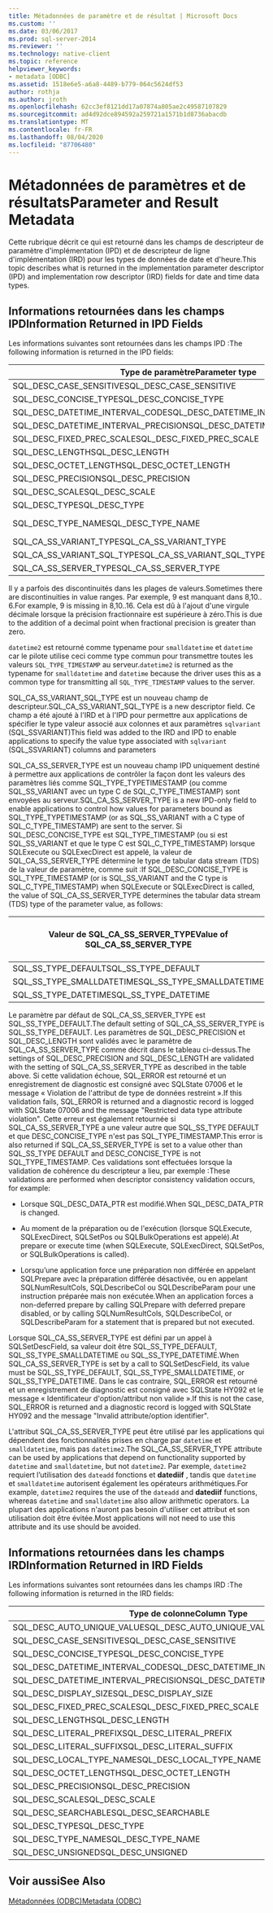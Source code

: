 ```yaml
---
title: Métadonnées de paramètre et de résultat | Microsoft Docs
ms.custom: ''
ms.date: 03/06/2017
ms.prod: sql-server-2014
ms.reviewer: ''
ms.technology: native-client
ms.topic: reference
helpviewer_keywords:
- metadata [ODBC]
ms.assetid: 1518e6e5-a6a8-4489-b779-064c5624df53
author: rothja
ms.author: jroth
ms.openlocfilehash: 62cc3ef8121dd17a07874a805ae2c49587107829
ms.sourcegitcommit: ad4d92dce894592a259721a1571b1d8736abacdb
ms.translationtype: MT
ms.contentlocale: fr-FR
ms.lasthandoff: 08/04/2020
ms.locfileid: "87706480"
---
```

# <a name="parameter-and-result-metadata"></a><span data-ttu-id="0cc82-102">Métadonnées de paramètres et de résultats</span><span class="sxs-lookup"><span data-stu-id="0cc82-102">Parameter and Result Metadata</span></span>
  <span data-ttu-id="0cc82-103">Cette rubrique décrit ce qui est retourné dans les champs de descripteur de paramètre d'implémentation (IPD) et de descripteur de ligne d'implémentation (IRD) pour les types de données de date et d'heure.</span><span class="sxs-lookup"><span data-stu-id="0cc82-103">This topic describes what is returned in the implementation parameter descriptor (IPD) and implementation row descriptor (IRD) fields for date and time data types.</span></span>  
  
## <a name="information-returned-in-ipd-fields"></a><span data-ttu-id="0cc82-104">Informations retournées dans les champs IPD</span><span class="sxs-lookup"><span data-stu-id="0cc82-104">Information Returned in IPD Fields</span></span>  
 <span data-ttu-id="0cc82-105">Les informations suivantes sont retournées dans les champs IPD :</span><span class="sxs-lookup"><span data-stu-id="0cc82-105">The following information is returned in the IPD fields:</span></span>  
  
|<span data-ttu-id="0cc82-106">Type de paramètre</span><span class="sxs-lookup"><span data-stu-id="0cc82-106">Parameter type</span></span>|<span data-ttu-id="0cc82-107">Date</span><span class="sxs-lookup"><span data-stu-id="0cc82-107">date</span></span>|<span data-ttu-id="0cc82-108">time</span><span class="sxs-lookup"><span data-stu-id="0cc82-108">time</span></span>|<span data-ttu-id="0cc82-109">smalldatetime</span><span class="sxs-lookup"><span data-stu-id="0cc82-109">smalldatetime</span></span>|<span data-ttu-id="0cc82-110">DATETIME</span><span class="sxs-lookup"><span data-stu-id="0cc82-110">datetime</span></span>|<span data-ttu-id="0cc82-111">datetime2</span><span class="sxs-lookup"><span data-stu-id="0cc82-111">datetime2</span></span>|<span data-ttu-id="0cc82-112">datetimeoffset</span><span class="sxs-lookup"><span data-stu-id="0cc82-112">datetimeoffset</span></span>|  
|--------------------|----------|----------|-------------------|--------------|---------------|--------------------|  
|<span data-ttu-id="0cc82-113">SQL_DESC_CASE_SENSITIVE</span><span class="sxs-lookup"><span data-stu-id="0cc82-113">SQL_DESC_CASE_SENSITIVE</span></span>|<span data-ttu-id="0cc82-114">SQL_FALSE</span><span class="sxs-lookup"><span data-stu-id="0cc82-114">SQL_FALSE</span></span>|<span data-ttu-id="0cc82-115">SQL_FALSE</span><span class="sxs-lookup"><span data-stu-id="0cc82-115">SQL_FALSE</span></span>|<span data-ttu-id="0cc82-116">SQL_FALSE</span><span class="sxs-lookup"><span data-stu-id="0cc82-116">SQL_FALSE</span></span>|<span data-ttu-id="0cc82-117">SQL_FALSE</span><span class="sxs-lookup"><span data-stu-id="0cc82-117">SQL_FALSE</span></span>|<span data-ttu-id="0cc82-118">SQL_FALSE</span><span class="sxs-lookup"><span data-stu-id="0cc82-118">SQL_FALSE</span></span>|<span data-ttu-id="0cc82-119">SQL_FALSE</span><span class="sxs-lookup"><span data-stu-id="0cc82-119">SQL_FALSE</span></span>|  
|<span data-ttu-id="0cc82-120">SQL_DESC_CONCISE_TYPE</span><span class="sxs-lookup"><span data-stu-id="0cc82-120">SQL_DESC_CONCISE_TYPE</span></span>|<span data-ttu-id="0cc82-121">SQL_TYPE_DATE</span><span class="sxs-lookup"><span data-stu-id="0cc82-121">SQL_TYPE_DATE</span></span>|<span data-ttu-id="0cc82-122">SQL_SS_TIME2</span><span class="sxs-lookup"><span data-stu-id="0cc82-122">SQL_SS_TIME2</span></span>|<span data-ttu-id="0cc82-123">SQL_TYPE_TIMESTAMP</span><span class="sxs-lookup"><span data-stu-id="0cc82-123">SQL_TYPE_TIMESTAMP</span></span>|<span data-ttu-id="0cc82-124">SQL_TYPE_TIMESTAMP</span><span class="sxs-lookup"><span data-stu-id="0cc82-124">SQL_TYPE_TIMESTAMP</span></span>|<span data-ttu-id="0cc82-125">SQL_TYPE_TIMESTAMP</span><span class="sxs-lookup"><span data-stu-id="0cc82-125">SQL_TYPE_TIMESTAMP</span></span>|<span data-ttu-id="0cc82-126">SQL_SS_TIMESTAMPOFFSET</span><span class="sxs-lookup"><span data-stu-id="0cc82-126">SQL_SS_TIMESTAMPOFFSET</span></span>|  
|<span data-ttu-id="0cc82-127">SQL_DESC_DATETIME_INTERVAL_CODE</span><span class="sxs-lookup"><span data-stu-id="0cc82-127">SQL_DESC_DATETIME_INTERVAL_CODE</span></span>|<span data-ttu-id="0cc82-128">SQL_CODE_DATE</span><span class="sxs-lookup"><span data-stu-id="0cc82-128">SQL_CODE_DATE</span></span>|<span data-ttu-id="0cc82-129">0</span><span class="sxs-lookup"><span data-stu-id="0cc82-129">0</span></span>|<span data-ttu-id="0cc82-130">SQL_CODE_TIMESTAMP</span><span class="sxs-lookup"><span data-stu-id="0cc82-130">SQL_CODE_TIMESTAMP</span></span>|<span data-ttu-id="0cc82-131">SQL_CODE_TIMESTAMP</span><span class="sxs-lookup"><span data-stu-id="0cc82-131">SQL_CODE_TIMESTAMP</span></span>|<span data-ttu-id="0cc82-132">SQL_CODE_TIMESTAMP</span><span class="sxs-lookup"><span data-stu-id="0cc82-132">SQL_CODE_TIMESTAMP</span></span>|<span data-ttu-id="0cc82-133">0</span><span class="sxs-lookup"><span data-stu-id="0cc82-133">0</span></span>|  
|<span data-ttu-id="0cc82-134">SQL_DESC_DATETIME_INTERVAL_PRECISION</span><span class="sxs-lookup"><span data-stu-id="0cc82-134">SQL_DESC_DATETIME_INTERVAL_PRECISION</span></span>|<span data-ttu-id="0cc82-135">10</span><span class="sxs-lookup"><span data-stu-id="0cc82-135">10</span></span>|<span data-ttu-id="0cc82-136">8, 10.. 16</span><span class="sxs-lookup"><span data-stu-id="0cc82-136">8,10..16</span></span>|<span data-ttu-id="0cc82-137">16</span><span class="sxs-lookup"><span data-stu-id="0cc82-137">16</span></span>|<span data-ttu-id="0cc82-138">23</span><span class="sxs-lookup"><span data-stu-id="0cc82-138">23</span></span>|<span data-ttu-id="0cc82-139">19, 21..27</span><span class="sxs-lookup"><span data-stu-id="0cc82-139">19, 21..27</span></span>|<span data-ttu-id="0cc82-140">26, 28..34</span><span class="sxs-lookup"><span data-stu-id="0cc82-140">26, 28..34</span></span>|  
|<span data-ttu-id="0cc82-141">SQL_DESC_FIXED_PREC_SCALE</span><span class="sxs-lookup"><span data-stu-id="0cc82-141">SQL_DESC_FIXED_PREC_SCALE</span></span>|<span data-ttu-id="0cc82-142">SQL_FALSE</span><span class="sxs-lookup"><span data-stu-id="0cc82-142">SQL_FALSE</span></span>|<span data-ttu-id="0cc82-143">SQL_FALSE</span><span class="sxs-lookup"><span data-stu-id="0cc82-143">SQL_FALSE</span></span>|<span data-ttu-id="0cc82-144">SQL_FALSE</span><span class="sxs-lookup"><span data-stu-id="0cc82-144">SQL_FALSE</span></span>|<span data-ttu-id="0cc82-145">SQL_FALSE</span><span class="sxs-lookup"><span data-stu-id="0cc82-145">SQL_FALSE</span></span>|<span data-ttu-id="0cc82-146">SQL_FALSE</span><span class="sxs-lookup"><span data-stu-id="0cc82-146">SQL_FALSE</span></span>|<span data-ttu-id="0cc82-147">SQL_FALSE</span><span class="sxs-lookup"><span data-stu-id="0cc82-147">SQL_FALSE</span></span>|  
|<span data-ttu-id="0cc82-148">SQL_DESC_LENGTH</span><span class="sxs-lookup"><span data-stu-id="0cc82-148">SQL_DESC_LENGTH</span></span>|<span data-ttu-id="0cc82-149">10</span><span class="sxs-lookup"><span data-stu-id="0cc82-149">10</span></span>|<span data-ttu-id="0cc82-150">8, 10.. 16</span><span class="sxs-lookup"><span data-stu-id="0cc82-150">8,10..16</span></span>|<span data-ttu-id="0cc82-151">16</span><span class="sxs-lookup"><span data-stu-id="0cc82-151">16</span></span>|<span data-ttu-id="0cc82-152">23</span><span class="sxs-lookup"><span data-stu-id="0cc82-152">23</span></span>|<span data-ttu-id="0cc82-153">19, 21..27</span><span class="sxs-lookup"><span data-stu-id="0cc82-153">19, 21..27</span></span>|<span data-ttu-id="0cc82-154">26, 28..34</span><span class="sxs-lookup"><span data-stu-id="0cc82-154">26, 28..34</span></span>|  
|<span data-ttu-id="0cc82-155">SQL_DESC_OCTET_LENGTH</span><span class="sxs-lookup"><span data-stu-id="0cc82-155">SQL_DESC_OCTET_LENGTH</span></span>|<span data-ttu-id="0cc82-156">6</span><span class="sxs-lookup"><span data-stu-id="0cc82-156">6</span></span>|<span data-ttu-id="0cc82-157">12</span><span class="sxs-lookup"><span data-stu-id="0cc82-157">12</span></span>|<span data-ttu-id="0cc82-158">4</span><span class="sxs-lookup"><span data-stu-id="0cc82-158">4</span></span>|<span data-ttu-id="0cc82-159">8</span><span class="sxs-lookup"><span data-stu-id="0cc82-159">8</span></span>|<span data-ttu-id="0cc82-160">16</span><span class="sxs-lookup"><span data-stu-id="0cc82-160">16</span></span>|<span data-ttu-id="0cc82-161">20</span><span class="sxs-lookup"><span data-stu-id="0cc82-161">20</span></span>|  
|<span data-ttu-id="0cc82-162">SQL_DESC_PRECISION</span><span class="sxs-lookup"><span data-stu-id="0cc82-162">SQL_DESC_PRECISION</span></span>|<span data-ttu-id="0cc82-163">0</span><span class="sxs-lookup"><span data-stu-id="0cc82-163">0</span></span>|<span data-ttu-id="0cc82-164">0..7</span><span class="sxs-lookup"><span data-stu-id="0cc82-164">0..7</span></span>|<span data-ttu-id="0cc82-165">0</span><span class="sxs-lookup"><span data-stu-id="0cc82-165">0</span></span>|<span data-ttu-id="0cc82-166">3</span><span class="sxs-lookup"><span data-stu-id="0cc82-166">3</span></span>|<span data-ttu-id="0cc82-167">0..7</span><span class="sxs-lookup"><span data-stu-id="0cc82-167">0..7</span></span>|<span data-ttu-id="0cc82-168">0..7</span><span class="sxs-lookup"><span data-stu-id="0cc82-168">0..7</span></span>|  
|<span data-ttu-id="0cc82-169">SQL_DESC_SCALE</span><span class="sxs-lookup"><span data-stu-id="0cc82-169">SQL_DESC_SCALE</span></span>|<span data-ttu-id="0cc82-170">0</span><span class="sxs-lookup"><span data-stu-id="0cc82-170">0</span></span>|<span data-ttu-id="0cc82-171">0..7</span><span class="sxs-lookup"><span data-stu-id="0cc82-171">0..7</span></span>|<span data-ttu-id="0cc82-172">0</span><span class="sxs-lookup"><span data-stu-id="0cc82-172">0</span></span>|<span data-ttu-id="0cc82-173">3</span><span class="sxs-lookup"><span data-stu-id="0cc82-173">3</span></span>|<span data-ttu-id="0cc82-174">0..7</span><span class="sxs-lookup"><span data-stu-id="0cc82-174">0..7</span></span>|<span data-ttu-id="0cc82-175">0..7</span><span class="sxs-lookup"><span data-stu-id="0cc82-175">0..7</span></span>|  
|<span data-ttu-id="0cc82-176">SQL_DESC_TYPE</span><span class="sxs-lookup"><span data-stu-id="0cc82-176">SQL_DESC_TYPE</span></span>|<span data-ttu-id="0cc82-177">SQL_TYPE_DATE</span><span class="sxs-lookup"><span data-stu-id="0cc82-177">SQL_TYPE_DATE</span></span>|<span data-ttu-id="0cc82-178">SQL_SS_TYPE_TIME2</span><span class="sxs-lookup"><span data-stu-id="0cc82-178">SQL_SS_TYPE_TIME2</span></span>|<span data-ttu-id="0cc82-179">SQL_DATETIME</span><span class="sxs-lookup"><span data-stu-id="0cc82-179">SQL_DATETIME</span></span>|<span data-ttu-id="0cc82-180">SQL_DATETIME</span><span class="sxs-lookup"><span data-stu-id="0cc82-180">SQL_DATETIME</span></span>|<span data-ttu-id="0cc82-181">SQL_DATETIME</span><span class="sxs-lookup"><span data-stu-id="0cc82-181">SQL_DATETIME</span></span>|<span data-ttu-id="0cc82-182">SQL_SS_TIMESTAMPOFFSET</span><span class="sxs-lookup"><span data-stu-id="0cc82-182">SQL_SS_TIMESTAMPOFFSET</span></span>|  
|<span data-ttu-id="0cc82-183">SQL_DESC_TYPE_NAME</span><span class="sxs-lookup"><span data-stu-id="0cc82-183">SQL_DESC_TYPE_NAME</span></span>|`date`|`time`|<span data-ttu-id="0cc82-184">`smalldatetime` dans IRD, `datetime2` dans IPD</span><span class="sxs-lookup"><span data-stu-id="0cc82-184">`smalldatetime` in IRD, `datetime2` in IPD</span></span>|<span data-ttu-id="0cc82-185">`datetime` dans IRD, `datetime2` dans IPD</span><span class="sxs-lookup"><span data-stu-id="0cc82-185">`datetime` in IRD, `datetime2` in IPD</span></span>|`datetime2`|<span data-ttu-id="0cc82-186">datetimeoffset</span><span class="sxs-lookup"><span data-stu-id="0cc82-186">datetimeoffset</span></span>|  
|<span data-ttu-id="0cc82-187">SQL_CA_SS_VARIANT_TYPE</span><span class="sxs-lookup"><span data-stu-id="0cc82-187">SQL_CA_SS_VARIANT_TYPE</span></span>|<span data-ttu-id="0cc82-188">SQL_C_TYPE_DATE</span><span class="sxs-lookup"><span data-stu-id="0cc82-188">SQL_C_TYPE_DATE</span></span>|<span data-ttu-id="0cc82-189">SQL_C_TYPE_BINARY</span><span class="sxs-lookup"><span data-stu-id="0cc82-189">SQL_C_TYPE_BINARY</span></span>|<span data-ttu-id="0cc82-190">SQL_C_TYPE_TIMESTAMP</span><span class="sxs-lookup"><span data-stu-id="0cc82-190">SQL_C_TYPE_TIMESTAMP</span></span>|<span data-ttu-id="0cc82-191">SQL_C_TYPE_TIMESTAMP</span><span class="sxs-lookup"><span data-stu-id="0cc82-191">SQL_C_TYPE_TIMESTAMP</span></span>|<span data-ttu-id="0cc82-192">SQL_C_TYPE_TIMESTAMP</span><span class="sxs-lookup"><span data-stu-id="0cc82-192">SQL_C_TYPE_TIMESTAMP</span></span>|<span data-ttu-id="0cc82-193">SQL_C_TYPE_BINARY</span><span class="sxs-lookup"><span data-stu-id="0cc82-193">SQL_C_TYPE_BINARY</span></span>|  
|<span data-ttu-id="0cc82-194">SQL_CA_SS_VARIANT_SQL_TYPE</span><span class="sxs-lookup"><span data-stu-id="0cc82-194">SQL_CA_SS_VARIANT_SQL_TYPE</span></span>|<span data-ttu-id="0cc82-195">SQL_TYPE_DATE</span><span class="sxs-lookup"><span data-stu-id="0cc82-195">SQL_TYPE_DATE</span></span>|<span data-ttu-id="0cc82-196">SQL_SS_TIME2</span><span class="sxs-lookup"><span data-stu-id="0cc82-196">SQL_SS_TIME2</span></span>|<span data-ttu-id="0cc82-197">SQL_TYPE_TIMESTAMP</span><span class="sxs-lookup"><span data-stu-id="0cc82-197">SQL_TYPE_TIMESTAMP</span></span>|<span data-ttu-id="0cc82-198">SQL_TYPE_TIMESTAMP</span><span class="sxs-lookup"><span data-stu-id="0cc82-198">SQL_TYPE_TIMESTAMP</span></span>|<span data-ttu-id="0cc82-199">SQL_TYPE_TIMESTAMP</span><span class="sxs-lookup"><span data-stu-id="0cc82-199">SQL_TYPE_TIMESTAMP</span></span>|<span data-ttu-id="0cc82-200">SQL_SS_TIMESTAMPOFFSET</span><span class="sxs-lookup"><span data-stu-id="0cc82-200">SQL_SS_TIMESTAMPOFFSET</span></span>|  
|<span data-ttu-id="0cc82-201">SQL_CA_SS_SERVER_TYPE</span><span class="sxs-lookup"><span data-stu-id="0cc82-201">SQL_CA_SS_SERVER_TYPE</span></span>|<span data-ttu-id="0cc82-202">N/A</span><span class="sxs-lookup"><span data-stu-id="0cc82-202">N/A</span></span>|<span data-ttu-id="0cc82-203">N/A</span><span class="sxs-lookup"><span data-stu-id="0cc82-203">N/A</span></span>|<span data-ttu-id="0cc82-204">SQL_SS_TYPE_SMALLDATETIME</span><span class="sxs-lookup"><span data-stu-id="0cc82-204">SQL_SS_TYPE_SMALLDATETIME</span></span>|<span data-ttu-id="0cc82-205">SQL_SS_TYPE_DATETIME</span><span class="sxs-lookup"><span data-stu-id="0cc82-205">SQL_SS_TYPE_DATETIME</span></span>|<span data-ttu-id="0cc82-206">SQL_SS_TYPE_DEFAULT</span><span class="sxs-lookup"><span data-stu-id="0cc82-206">SQL_SS_TYPE_DEFAULT</span></span>|<span data-ttu-id="0cc82-207">N/A</span><span class="sxs-lookup"><span data-stu-id="0cc82-207">N/A</span></span>|  
  
 <span data-ttu-id="0cc82-208">Il y a parfois des discontinuités dans les plages de valeurs.</span><span class="sxs-lookup"><span data-stu-id="0cc82-208">Sometimes there are discontinuities in value ranges.</span></span> <span data-ttu-id="0cc82-209">Par exemple, 9 est manquant dans 8,10.. 6.</span><span class="sxs-lookup"><span data-stu-id="0cc82-209">For example, 9 is missing in 8,10..16.</span></span> <span data-ttu-id="0cc82-210">Cela est dû à l'ajout d'une virgule décimale lorsque la précision fractionnaire est supérieure à zéro.</span><span class="sxs-lookup"><span data-stu-id="0cc82-210">This is due to the addition of a decimal point when fractional precision is greater than zero.</span></span>  
  
 <span data-ttu-id="0cc82-211">`datetime2` est retourné comme typename pour `smalldatetime` et `datetime` car le pilote utilise ceci comme type commun pour transmettre toutes les valeurs `SQL_TYPE_TIMESTAMP` au serveur.</span><span class="sxs-lookup"><span data-stu-id="0cc82-211">`datetime2` is returned as the typename for `smalldatetime` and `datetime` because the driver uses this as a common type for transmitting all `SQL_TYPE_TIMESTAMP` values to the server.</span></span>  
  
 <span data-ttu-id="0cc82-212">SQL_CA_SS_VARIANT_SQL_TYPE est un nouveau champ de descripteur.</span><span class="sxs-lookup"><span data-stu-id="0cc82-212">SQL_CA_SS_VARIANT_SQL_TYPE is a new descriptor field.</span></span> <span data-ttu-id="0cc82-213">Ce champ a été ajouté à l'IRD et à l'IPD pour permettre aux applications de spécifier le type valeur associé aux colonnes et aux paramètres `sqlvariant` (SQL_SSVARIANT)</span><span class="sxs-lookup"><span data-stu-id="0cc82-213">This field was added to the IRD and IPD to enable applications to specify the value type associated with `sqlvariant` (SQL_SSVARIANT) columns and parameters</span></span>  
  
 <span data-ttu-id="0cc82-214">SQL_CA_SS_SERVER_TYPE est un nouveau champ IPD uniquement destiné à permettre aux applications de contrôler la façon dont les valeurs des paramètres liés comme SQL_TYPE_TYPETIMESTAMP (ou comme SQL_SS_VARIANT avec un type C de SQL_C_TYPE_TIMESTAMP) sont envoyées au serveur.</span><span class="sxs-lookup"><span data-stu-id="0cc82-214">SQL_CA_SS_SERVER_TYPE is a new IPD-only field to enable applications to control how values for parameters bound as SQL_TYPE_TYPETIMESTAMP (or as SQL_SS_VARIANT with a C type of SQL_C_TYPE_TIMESTAMP) are sent to the server.</span></span> <span data-ttu-id="0cc82-215">Si SQL_DESC_CONCISE_TYPE est SQL_TYPE_TIMESTAMP (ou si est SQL_SS_VARIANT et que le type C est SQL_C_TYPE_TIMESTAMP) lorsque SQLExecute ou SQLExecDirect est appelé, la valeur de SQL_CA_SS_SERVER_TYPE détermine le type de tabular data stream (TDS) de la valeur de paramètre, comme suit :</span><span class="sxs-lookup"><span data-stu-id="0cc82-215">If SQL_DESC_CONCISE_TYPE is SQL_TYPE_TIMESTAMP (or is SQL_SS_VARIANT and the C type is SQL_C_TYPE_TIMESTAMP) when SQLExecute or SQLExecDirect is called, the value of SQL_CA_SS_SERVER_TYPE determines the tabular data stream (TDS) type of the parameter value, as follows:</span></span>  
  
|<span data-ttu-id="0cc82-216">Valeur de SQL_CA_SS_SERVER_TYPE</span><span class="sxs-lookup"><span data-stu-id="0cc82-216">Value of SQL_CA_SS_SERVER_TYPE</span></span>|<span data-ttu-id="0cc82-217">Valeurs valides pour SQL_DESC_PRECISION</span><span class="sxs-lookup"><span data-stu-id="0cc82-217">Valid values for SQL_DESC_PRECISION</span></span>|<span data-ttu-id="0cc82-218">Valeurs valides pour SQL_DESC_LENGTH</span><span class="sxs-lookup"><span data-stu-id="0cc82-218">Valid values for SQL_DESC_LENGTH</span></span>|<span data-ttu-id="0cc82-219">Type TDS</span><span class="sxs-lookup"><span data-stu-id="0cc82-219">TDS type</span></span>|  
|----------------------------------------|-------------------------------------------|----------------------------------------|--------------|  
|<span data-ttu-id="0cc82-220">SQL_SS_TYPE_DEFAULT</span><span class="sxs-lookup"><span data-stu-id="0cc82-220">SQL_SS_TYPE_DEFAULT</span></span>|<span data-ttu-id="0cc82-221">0..7</span><span class="sxs-lookup"><span data-stu-id="0cc82-221">0..7</span></span>|<span data-ttu-id="0cc82-222">19, 21..27</span><span class="sxs-lookup"><span data-stu-id="0cc82-222">19, 21..27</span></span>|`datetime2`|  
|<span data-ttu-id="0cc82-223">SQL_SS_TYPE_SMALLDATETIME</span><span class="sxs-lookup"><span data-stu-id="0cc82-223">SQL_SS_TYPE_SMALLDATETIME</span></span>|<span data-ttu-id="0cc82-224">0</span><span class="sxs-lookup"><span data-stu-id="0cc82-224">0</span></span>|<span data-ttu-id="0cc82-225">19</span><span class="sxs-lookup"><span data-stu-id="0cc82-225">19</span></span>|`smalldatetime`|  
|<span data-ttu-id="0cc82-226">SQL_SS_TYPE_DATETIME</span><span class="sxs-lookup"><span data-stu-id="0cc82-226">SQL_SS_TYPE_DATETIME</span></span>|<span data-ttu-id="0cc82-227">3</span><span class="sxs-lookup"><span data-stu-id="0cc82-227">3</span></span>|<span data-ttu-id="0cc82-228">23</span><span class="sxs-lookup"><span data-stu-id="0cc82-228">23</span></span>|`datetime`|  
  
 <span data-ttu-id="0cc82-229">Le paramètre par défaut de SQL_CA_SS_SERVER_TYPE est SQL_SS_TYPE_DEFAULT.</span><span class="sxs-lookup"><span data-stu-id="0cc82-229">The default setting of SQL_CA_SS_SERVER_TYPE is SQL_SS_TYPE_DEFAULT.</span></span> <span data-ttu-id="0cc82-230">Les paramètres de SQL_DESC_PRECISION et SQL_DESC_LENGTH sont validés avec le paramètre de SQL_CA_SS_SERVER_TYPE comme décrit dans le tableau ci-dessus.</span><span class="sxs-lookup"><span data-stu-id="0cc82-230">The settings of SQL_DESC_PRECISION and SQL_DESC_LENGTH are validated with the setting of SQL_CA_SS_SERVER_TYPE as described in the table above.</span></span> <span data-ttu-id="0cc82-231">Si cette validation échoue, SQL_ERROR est retourné et un enregistrement de diagnostic est consigné avec SQLState 07006 et le message « Violation de l'attribut de type de données restreint ».</span><span class="sxs-lookup"><span data-stu-id="0cc82-231">If this validation fails, SQL_ERROR is returned and a diagnostic record is logged with SQLState 07006 and the message "Restricted data type attribute violation".</span></span> <span data-ttu-id="0cc82-232">Cette erreur est également retournée si SQL_CA_SS_SERVER_TYPE a une valeur autre que SQL_SS_TYPE DEFAULT et que DESC_CONCISE_TYPE n'est pas SQL_TYPE_TIMESTAMP.</span><span class="sxs-lookup"><span data-stu-id="0cc82-232">This error is also returned if SQL_CA_SS_SERVER_TYPE is set to a value other than SQL_SS_TYPE DEFAULT and DESC_CONCISE_TYPE is not SQL_TYPE_TIMESTAMP.</span></span> <span data-ttu-id="0cc82-233">Ces validations sont effectuées lorsque la validation de cohérence du descripteur a lieu, par exemple :</span><span class="sxs-lookup"><span data-stu-id="0cc82-233">These validations are performed when descriptor consistency validation occurs, for example:</span></span>  
  
-   <span data-ttu-id="0cc82-234">Lorsque SQL_DESC_DATA_PTR est modifié.</span><span class="sxs-lookup"><span data-stu-id="0cc82-234">When SQL_DESC_DATA_PTR is changed.</span></span>  
  
-   <span data-ttu-id="0cc82-235">Au moment de la préparation ou de l'exécution (lorsque SQLExecute, SQLExecDirect, SQLSetPos ou SQLBulkOperations est appelé).</span><span class="sxs-lookup"><span data-stu-id="0cc82-235">At prepare or execute time (when SQLExecute, SQLExecDirect, SQLSetPos, or SQLBulkOperations is called).</span></span>  
  
-   <span data-ttu-id="0cc82-236">Lorsqu’une application force une préparation non différée en appelant SQLPrepare avec la préparation différée désactivée, ou en appelant SQLNumResultCols, SQLDescribeCol ou SQLDescribeParam pour une instruction préparée mais non exécutée.</span><span class="sxs-lookup"><span data-stu-id="0cc82-236">When an application forces a non-deferred prepare by calling SQLPrepare with deferred prepare disabled, or by calling SQLNumResultCols, SQLDescribeCol, or SQLDescribeParam for a statement that is prepared but not executed.</span></span>  
  
 <span data-ttu-id="0cc82-237">Lorsque SQL_CA_SS_SERVER_TYPE est défini par un appel à SQLSetDescField, sa valeur doit être SQL_SS_TYPE_DEFAULT, SQL_SS_TYPE_SMALLDATETIME ou SQL_SS_TYPE_DATETIME.</span><span class="sxs-lookup"><span data-stu-id="0cc82-237">When SQL_CA_SS_SERVER_TYPE is set by a call to SQLSetDescField, its value must be SQL_SS_TYPE_DEFAULT, SQL_SS_TYPE_SMALLDATETIME, or SQL_SS_TYPE_DATETIME.</span></span> <span data-ttu-id="0cc82-238">Dans le cas contraire, SQL_ERROR est retourné et un enregistrement de diagnostic est consigné avec SQLState HY092 et le message « Identificateur d'option/attribut non valide ».</span><span class="sxs-lookup"><span data-stu-id="0cc82-238">If this is not the case, SQL_ERROR is returned and a diagnostic record is logged with SQLState HY092 and the message "Invalid attribute/option identifier".</span></span>  
  
 <span data-ttu-id="0cc82-239">L'attribut SQL_CA_SS_SERVER_TYPE peut être utilisé par les applications qui dépendent des fonctionnalités prises en charge par `datetime` et `smalldatetime`, mais pas `datetime2`.</span><span class="sxs-lookup"><span data-stu-id="0cc82-239">The SQL_CA_SS_SERVER_TYPE attribute can be used by applications that depend on functionality supported by `datetime` and `smalldatetime`, but not `datetime2`.</span></span> <span data-ttu-id="0cc82-240">Par exemple, `datetime2` requiert l’utilisation des `dateadd` fonctions et **datediif** , tandis que `datetime` et `smalldatetime` autorisent également les opérateurs arithmétiques.</span><span class="sxs-lookup"><span data-stu-id="0cc82-240">For example, `datetime2` requires the use of the `dateadd` and **datediif** functions, whereas `datetime` and `smalldatetime` also allow arithmetic operators.</span></span> <span data-ttu-id="0cc82-241">La plupart des applications n'auront pas besoin d'utiliser cet attribut et son utilisation doit être évitée.</span><span class="sxs-lookup"><span data-stu-id="0cc82-241">Most applications will not need to use this attribute and its use should be avoided.</span></span>  
  
## <a name="information-returned-in-ird-fields"></a><span data-ttu-id="0cc82-242">Informations retournées dans les champs IRD</span><span class="sxs-lookup"><span data-stu-id="0cc82-242">Information Returned in IRD Fields</span></span>  
 <span data-ttu-id="0cc82-243">Les informations suivantes sont retournées dans les champs IRD :</span><span class="sxs-lookup"><span data-stu-id="0cc82-243">The following information is returned in the IRD fields:</span></span>  
  
|<span data-ttu-id="0cc82-244">Type de colonne</span><span class="sxs-lookup"><span data-stu-id="0cc82-244">Column Type</span></span>|<span data-ttu-id="0cc82-245">Date</span><span class="sxs-lookup"><span data-stu-id="0cc82-245">date</span></span>|<span data-ttu-id="0cc82-246">time</span><span class="sxs-lookup"><span data-stu-id="0cc82-246">time</span></span>|<span data-ttu-id="0cc82-247">smalldatetime</span><span class="sxs-lookup"><span data-stu-id="0cc82-247">smalldatetime</span></span>|<span data-ttu-id="0cc82-248">DATETIME</span><span class="sxs-lookup"><span data-stu-id="0cc82-248">datetime</span></span>|<span data-ttu-id="0cc82-249">datetime2</span><span class="sxs-lookup"><span data-stu-id="0cc82-249">datetime2</span></span>|<span data-ttu-id="0cc82-250">datetimeoffset</span><span class="sxs-lookup"><span data-stu-id="0cc82-250">datetimeoffset</span></span>|  
|-----------------|----------|----------|-------------------|--------------|---------------|--------------------|  
|<span data-ttu-id="0cc82-251">SQL_DESC_AUTO_UNIQUE_VALUE</span><span class="sxs-lookup"><span data-stu-id="0cc82-251">SQL_DESC_AUTO_UNIQUE_VALUE</span></span>|<span data-ttu-id="0cc82-252">SQL_FALSE</span><span class="sxs-lookup"><span data-stu-id="0cc82-252">SQL_FALSE</span></span>|<span data-ttu-id="0cc82-253">SQL_FALSE</span><span class="sxs-lookup"><span data-stu-id="0cc82-253">SQL_FALSE</span></span>|<span data-ttu-id="0cc82-254">SQL_FALSE</span><span class="sxs-lookup"><span data-stu-id="0cc82-254">SQL_FALSE</span></span>|<span data-ttu-id="0cc82-255">SQL_FALSE</span><span class="sxs-lookup"><span data-stu-id="0cc82-255">SQL_FALSE</span></span>|<span data-ttu-id="0cc82-256">SQL_FALSE</span><span class="sxs-lookup"><span data-stu-id="0cc82-256">SQL_FALSE</span></span>|<span data-ttu-id="0cc82-257">SQL_FALSE</span><span class="sxs-lookup"><span data-stu-id="0cc82-257">SQL_FALSE</span></span>|  
|<span data-ttu-id="0cc82-258">SQL_DESC_CASE_SENSITIVE</span><span class="sxs-lookup"><span data-stu-id="0cc82-258">SQL_DESC_CASE_SENSITIVE</span></span>|<span data-ttu-id="0cc82-259">SQL_FALSE</span><span class="sxs-lookup"><span data-stu-id="0cc82-259">SQL_FALSE</span></span>|<span data-ttu-id="0cc82-260">SQL_FALSE</span><span class="sxs-lookup"><span data-stu-id="0cc82-260">SQL_FALSE</span></span>|<span data-ttu-id="0cc82-261">SQL_FALSE</span><span class="sxs-lookup"><span data-stu-id="0cc82-261">SQL_FALSE</span></span>|<span data-ttu-id="0cc82-262">SQL_FALSE</span><span class="sxs-lookup"><span data-stu-id="0cc82-262">SQL_FALSE</span></span>|<span data-ttu-id="0cc82-263">SQL_FALSE</span><span class="sxs-lookup"><span data-stu-id="0cc82-263">SQL_FALSE</span></span>|<span data-ttu-id="0cc82-264">SQL_FALSE</span><span class="sxs-lookup"><span data-stu-id="0cc82-264">SQL_FALSE</span></span>|  
|<span data-ttu-id="0cc82-265">SQL_DESC_CONCISE_TYPE</span><span class="sxs-lookup"><span data-stu-id="0cc82-265">SQL_DESC_CONCISE_TYPE</span></span>|<span data-ttu-id="0cc82-266">SQL_TYPE_DATE</span><span class="sxs-lookup"><span data-stu-id="0cc82-266">SQL_TYPE_DATE</span></span>|<span data-ttu-id="0cc82-267">SQL_SS_TIME2</span><span class="sxs-lookup"><span data-stu-id="0cc82-267">SQL_SS_TIME2</span></span>|<span data-ttu-id="0cc82-268">SQL_TYPE_TIMESTAMP</span><span class="sxs-lookup"><span data-stu-id="0cc82-268">SQL_TYPE_TIMESTAMP</span></span>|<span data-ttu-id="0cc82-269">SQL_TYPE_TIMESTAMP</span><span class="sxs-lookup"><span data-stu-id="0cc82-269">SQL_TYPE_TIMESTAMP</span></span>|<span data-ttu-id="0cc82-270">SQL_TYPE_TIMESTAMP</span><span class="sxs-lookup"><span data-stu-id="0cc82-270">SQL_TYPE_TIMESTAMP</span></span>|<span data-ttu-id="0cc82-271">SQL_SS_TIMESTAMPOFFSET</span><span class="sxs-lookup"><span data-stu-id="0cc82-271">SQL_SS_TIMESTAMPOFFSET</span></span>|  
|<span data-ttu-id="0cc82-272">SQL_DESC_DATETIME_INTERVAL_CODE</span><span class="sxs-lookup"><span data-stu-id="0cc82-272">SQL_DESC_DATETIME_INTERVAL_CODE</span></span>|<span data-ttu-id="0cc82-273">SQL_CODE_DATE</span><span class="sxs-lookup"><span data-stu-id="0cc82-273">SQL_CODE_DATE</span></span>|<span data-ttu-id="0cc82-274">0</span><span class="sxs-lookup"><span data-stu-id="0cc82-274">0</span></span>|<span data-ttu-id="0cc82-275">SQL_CODE_TIMESTAMP</span><span class="sxs-lookup"><span data-stu-id="0cc82-275">SQL_CODE_TIMESTAMP</span></span>|<span data-ttu-id="0cc82-276">SQL_CODE_TIMESTAMP</span><span class="sxs-lookup"><span data-stu-id="0cc82-276">SQL_CODE_TIMESTAMP</span></span>|<span data-ttu-id="0cc82-277">SQL_CODE_TIMESTAMP</span><span class="sxs-lookup"><span data-stu-id="0cc82-277">SQL_CODE_TIMESTAMP</span></span>|<span data-ttu-id="0cc82-278">0</span><span class="sxs-lookup"><span data-stu-id="0cc82-278">0</span></span>|  
|<span data-ttu-id="0cc82-279">SQL_DESC_DATETIME_INTERVAL_PRECISION</span><span class="sxs-lookup"><span data-stu-id="0cc82-279">SQL_DESC_DATETIME_INTERVAL_PRECISION</span></span>|<span data-ttu-id="0cc82-280">10</span><span class="sxs-lookup"><span data-stu-id="0cc82-280">10</span></span>|<span data-ttu-id="0cc82-281">8, 10.. 16</span><span class="sxs-lookup"><span data-stu-id="0cc82-281">8,10..16</span></span>|<span data-ttu-id="0cc82-282">16</span><span class="sxs-lookup"><span data-stu-id="0cc82-282">16</span></span>|<span data-ttu-id="0cc82-283">23</span><span class="sxs-lookup"><span data-stu-id="0cc82-283">23</span></span>|<span data-ttu-id="0cc82-284">19, 21..27</span><span class="sxs-lookup"><span data-stu-id="0cc82-284">19, 21..27</span></span>|<span data-ttu-id="0cc82-285">26, 28..34</span><span class="sxs-lookup"><span data-stu-id="0cc82-285">26, 28..34</span></span>|  
|<span data-ttu-id="0cc82-286">SQL_DESC_DISPLAY_SIZE</span><span class="sxs-lookup"><span data-stu-id="0cc82-286">SQL_DESC_DISPLAY_SIZE</span></span>|<span data-ttu-id="0cc82-287">10</span><span class="sxs-lookup"><span data-stu-id="0cc82-287">10</span></span>|<span data-ttu-id="0cc82-288">8, 10.. 16</span><span class="sxs-lookup"><span data-stu-id="0cc82-288">8,10..16</span></span>|<span data-ttu-id="0cc82-289">16</span><span class="sxs-lookup"><span data-stu-id="0cc82-289">16</span></span>|<span data-ttu-id="0cc82-290">23</span><span class="sxs-lookup"><span data-stu-id="0cc82-290">23</span></span>|<span data-ttu-id="0cc82-291">19, 21..27</span><span class="sxs-lookup"><span data-stu-id="0cc82-291">19, 21..27</span></span>|<span data-ttu-id="0cc82-292">26, 28..34</span><span class="sxs-lookup"><span data-stu-id="0cc82-292">26, 28..34</span></span>|  
|<span data-ttu-id="0cc82-293">SQL_DESC_FIXED_PREC_SCALE</span><span class="sxs-lookup"><span data-stu-id="0cc82-293">SQL_DESC_FIXED_PREC_SCALE</span></span>|<span data-ttu-id="0cc82-294">SQL_FALSE</span><span class="sxs-lookup"><span data-stu-id="0cc82-294">SQL_FALSE</span></span>|<span data-ttu-id="0cc82-295">SQL_FALSE</span><span class="sxs-lookup"><span data-stu-id="0cc82-295">SQL_FALSE</span></span>|<span data-ttu-id="0cc82-296">SQL_FALSE</span><span class="sxs-lookup"><span data-stu-id="0cc82-296">SQL_FALSE</span></span>|<span data-ttu-id="0cc82-297">SQL_FALSE</span><span class="sxs-lookup"><span data-stu-id="0cc82-297">SQL_FALSE</span></span>|<span data-ttu-id="0cc82-298">SQL_FALSE</span><span class="sxs-lookup"><span data-stu-id="0cc82-298">SQL_FALSE</span></span>|<span data-ttu-id="0cc82-299">SQL_FALSE</span><span class="sxs-lookup"><span data-stu-id="0cc82-299">SQL_FALSE</span></span>|  
|<span data-ttu-id="0cc82-300">SQL_DESC_LENGTH</span><span class="sxs-lookup"><span data-stu-id="0cc82-300">SQL_DESC_LENGTH</span></span>|<span data-ttu-id="0cc82-301">10</span><span class="sxs-lookup"><span data-stu-id="0cc82-301">10</span></span>|<span data-ttu-id="0cc82-302">8, 10.. 16</span><span class="sxs-lookup"><span data-stu-id="0cc82-302">8,10..16</span></span>|<span data-ttu-id="0cc82-303">16</span><span class="sxs-lookup"><span data-stu-id="0cc82-303">16</span></span>|<span data-ttu-id="0cc82-304">2</span><span class="sxs-lookup"><span data-stu-id="0cc82-304">2</span></span>|<span data-ttu-id="0cc82-305">19, 21..27</span><span class="sxs-lookup"><span data-stu-id="0cc82-305">19, 21..27</span></span>|<span data-ttu-id="0cc82-306">26, 28..34</span><span class="sxs-lookup"><span data-stu-id="0cc82-306">26, 28..34</span></span>|  
|<span data-ttu-id="0cc82-307">SQL_DESC_LITERAL_PREFIX</span><span class="sxs-lookup"><span data-stu-id="0cc82-307">SQL_DESC_LITERAL_PREFIX</span></span>|<span data-ttu-id="0cc82-308">'</span><span class="sxs-lookup"><span data-stu-id="0cc82-308">'</span></span>|<span data-ttu-id="0cc82-309">'</span><span class="sxs-lookup"><span data-stu-id="0cc82-309">'</span></span>|<span data-ttu-id="0cc82-310">'</span><span class="sxs-lookup"><span data-stu-id="0cc82-310">'</span></span>|<span data-ttu-id="0cc82-311">'</span><span class="sxs-lookup"><span data-stu-id="0cc82-311">'</span></span>|<span data-ttu-id="0cc82-312">'</span><span class="sxs-lookup"><span data-stu-id="0cc82-312">'</span></span>|<span data-ttu-id="0cc82-313">'</span><span class="sxs-lookup"><span data-stu-id="0cc82-313">'</span></span>|  
|<span data-ttu-id="0cc82-314">SQL_DESC_LITERAL_SUFFIX</span><span class="sxs-lookup"><span data-stu-id="0cc82-314">SQL_DESC_LITERAL_SUFFIX</span></span>|<span data-ttu-id="0cc82-315">'</span><span class="sxs-lookup"><span data-stu-id="0cc82-315">'</span></span>|<span data-ttu-id="0cc82-316">'</span><span class="sxs-lookup"><span data-stu-id="0cc82-316">'</span></span>|<span data-ttu-id="0cc82-317">'</span><span class="sxs-lookup"><span data-stu-id="0cc82-317">'</span></span>|<span data-ttu-id="0cc82-318">'</span><span class="sxs-lookup"><span data-stu-id="0cc82-318">'</span></span>|<span data-ttu-id="0cc82-319">'</span><span class="sxs-lookup"><span data-stu-id="0cc82-319">'</span></span>|<span data-ttu-id="0cc82-320">'</span><span class="sxs-lookup"><span data-stu-id="0cc82-320">'</span></span>|  
|<span data-ttu-id="0cc82-321">SQL_DESC_LOCAL_TYPE_NAME</span><span class="sxs-lookup"><span data-stu-id="0cc82-321">SQL_DESC_LOCAL_TYPE_NAME</span></span>|`date`|`time`|`smalldatetime`|`datetime`|`datetime2`|<span data-ttu-id="0cc82-322">datetimeoffset</span><span class="sxs-lookup"><span data-stu-id="0cc82-322">datetimeoffset</span></span>|  
|<span data-ttu-id="0cc82-323">SQL_DESC_OCTET_LENGTH</span><span class="sxs-lookup"><span data-stu-id="0cc82-323">SQL_DESC_OCTET_LENGTH</span></span>|<span data-ttu-id="0cc82-324">6</span><span class="sxs-lookup"><span data-stu-id="0cc82-324">6</span></span>|<span data-ttu-id="0cc82-325">12</span><span class="sxs-lookup"><span data-stu-id="0cc82-325">12</span></span>|<span data-ttu-id="0cc82-326">4</span><span class="sxs-lookup"><span data-stu-id="0cc82-326">4</span></span>|<span data-ttu-id="0cc82-327">8</span><span class="sxs-lookup"><span data-stu-id="0cc82-327">8</span></span>|<span data-ttu-id="0cc82-328">16</span><span class="sxs-lookup"><span data-stu-id="0cc82-328">16</span></span>|<span data-ttu-id="0cc82-329">20</span><span class="sxs-lookup"><span data-stu-id="0cc82-329">20</span></span>|  
|<span data-ttu-id="0cc82-330">SQL_DESC_PRECISION</span><span class="sxs-lookup"><span data-stu-id="0cc82-330">SQL_DESC_PRECISION</span></span>|<span data-ttu-id="0cc82-331">0</span><span class="sxs-lookup"><span data-stu-id="0cc82-331">0</span></span>|<span data-ttu-id="0cc82-332">0..7</span><span class="sxs-lookup"><span data-stu-id="0cc82-332">0..7</span></span>|<span data-ttu-id="0cc82-333">0</span><span class="sxs-lookup"><span data-stu-id="0cc82-333">0</span></span>|<span data-ttu-id="0cc82-334">3</span><span class="sxs-lookup"><span data-stu-id="0cc82-334">3</span></span>|<span data-ttu-id="0cc82-335">0..7</span><span class="sxs-lookup"><span data-stu-id="0cc82-335">0..7</span></span>|<span data-ttu-id="0cc82-336">0..7</span><span class="sxs-lookup"><span data-stu-id="0cc82-336">0..7</span></span>|  
|<span data-ttu-id="0cc82-337">SQL_DESC_SCALE</span><span class="sxs-lookup"><span data-stu-id="0cc82-337">SQL_DESC_SCALE</span></span>|<span data-ttu-id="0cc82-338">0</span><span class="sxs-lookup"><span data-stu-id="0cc82-338">0</span></span>|<span data-ttu-id="0cc82-339">0..7</span><span class="sxs-lookup"><span data-stu-id="0cc82-339">0..7</span></span>|<span data-ttu-id="0cc82-340">0</span><span class="sxs-lookup"><span data-stu-id="0cc82-340">0</span></span>|<span data-ttu-id="0cc82-341">3</span><span class="sxs-lookup"><span data-stu-id="0cc82-341">3</span></span>|<span data-ttu-id="0cc82-342">0..7</span><span class="sxs-lookup"><span data-stu-id="0cc82-342">0..7</span></span>|<span data-ttu-id="0cc82-343">0..7</span><span class="sxs-lookup"><span data-stu-id="0cc82-343">0..7</span></span>|  
|<span data-ttu-id="0cc82-344">SQL_DESC_SEARCHABLE</span><span class="sxs-lookup"><span data-stu-id="0cc82-344">SQL_DESC_SEARCHABLE</span></span>|<span data-ttu-id="0cc82-345">SQL_PRED_SEARCHABLE</span><span class="sxs-lookup"><span data-stu-id="0cc82-345">SQL_PRED_SEARCHABLE</span></span>|<span data-ttu-id="0cc82-346">SQL_PRED_SEARCHABLE</span><span class="sxs-lookup"><span data-stu-id="0cc82-346">SQL_PRED_SEARCHABLE</span></span>|<span data-ttu-id="0cc82-347">SQL_PRED_SEARCHABLE</span><span class="sxs-lookup"><span data-stu-id="0cc82-347">SQL_PRED_SEARCHABLE</span></span>|<span data-ttu-id="0cc82-348">SQL_PRED_SEARCHABLE</span><span class="sxs-lookup"><span data-stu-id="0cc82-348">SQL_PRED_SEARCHABLE</span></span>|<span data-ttu-id="0cc82-349">SQL_PRED_SEARCHABLE</span><span class="sxs-lookup"><span data-stu-id="0cc82-349">SQL_PRED_SEARCHABLE</span></span>|<span data-ttu-id="0cc82-350">SQL_PRED_SEARCHABLE</span><span class="sxs-lookup"><span data-stu-id="0cc82-350">SQL_PRED_SEARCHABLE</span></span>|  
|<span data-ttu-id="0cc82-351">SQL_DESC_TYPE</span><span class="sxs-lookup"><span data-stu-id="0cc82-351">SQL_DESC_TYPE</span></span>|<span data-ttu-id="0cc82-352">SQL_DATETIME</span><span class="sxs-lookup"><span data-stu-id="0cc82-352">SQL_DATETIME</span></span>|<span data-ttu-id="0cc82-353">SQL_SS_TIME2</span><span class="sxs-lookup"><span data-stu-id="0cc82-353">SQL_SS_TIME2</span></span>|<span data-ttu-id="0cc82-354">SQL_DATETIME</span><span class="sxs-lookup"><span data-stu-id="0cc82-354">SQL_DATETIME</span></span>|<span data-ttu-id="0cc82-355">SQL_DATETIME</span><span class="sxs-lookup"><span data-stu-id="0cc82-355">SQL_DATETIME</span></span>|<span data-ttu-id="0cc82-356">SQL_DATETIME</span><span class="sxs-lookup"><span data-stu-id="0cc82-356">SQL_DATETIME</span></span>|<span data-ttu-id="0cc82-357">SQL_SS_TIMESTAMPOFFSET</span><span class="sxs-lookup"><span data-stu-id="0cc82-357">SQL_SS_TIMESTAMPOFFSET</span></span>|  
|<span data-ttu-id="0cc82-358">SQL_DESC_TYPE_NAME</span><span class="sxs-lookup"><span data-stu-id="0cc82-358">SQL_DESC_TYPE_NAME</span></span>|`date`|`time`|`smalldatetime`|`datetime`|`datetime2`|<span data-ttu-id="0cc82-359">datetimeoffset</span><span class="sxs-lookup"><span data-stu-id="0cc82-359">datetimeoffset</span></span>|  
|<span data-ttu-id="0cc82-360">SQL_DESC_UNSIGNED</span><span class="sxs-lookup"><span data-stu-id="0cc82-360">SQL_DESC_UNSIGNED</span></span>|<span data-ttu-id="0cc82-361">SQL_TRUE</span><span class="sxs-lookup"><span data-stu-id="0cc82-361">SQL_TRUE</span></span>|<span data-ttu-id="0cc82-362">SQL_TRUE</span><span class="sxs-lookup"><span data-stu-id="0cc82-362">SQL_TRUE</span></span>|<span data-ttu-id="0cc82-363">SQL_TRUE</span><span class="sxs-lookup"><span data-stu-id="0cc82-363">SQL_TRUE</span></span>|<span data-ttu-id="0cc82-364">SQL_TRUE</span><span class="sxs-lookup"><span data-stu-id="0cc82-364">SQL_TRUE</span></span>|<span data-ttu-id="0cc82-365">SQL_TRUE</span><span class="sxs-lookup"><span data-stu-id="0cc82-365">SQL_TRUE</span></span>|<span data-ttu-id="0cc82-366">SQL_TRUE</span><span class="sxs-lookup"><span data-stu-id="0cc82-366">SQL_TRUE</span></span>|  
  
## <a name="see-also"></a><span data-ttu-id="0cc82-367">Voir aussi</span><span class="sxs-lookup"><span data-stu-id="0cc82-367">See Also</span></span>  
 [<span data-ttu-id="0cc82-368">Métadonnées &#40;ODBC&#41;</span><span class="sxs-lookup"><span data-stu-id="0cc82-368">Metadata &#40;ODBC&#41;</span></span>](../../database-engine/dev-guide/metadata-odbc.md)  
  
  
